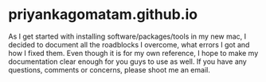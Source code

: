 # priyankagomatam.github.io
As I get started with installing software/packages/tools in my new mac, I decided to document all the roadblocks I overcome, what errors I got and how I fixed them. 
Even though it is for my own reference, I hope to make my documentation clear enough for you guys to use as well. If you have any questions, comments or concerns, please shoot me an email.

